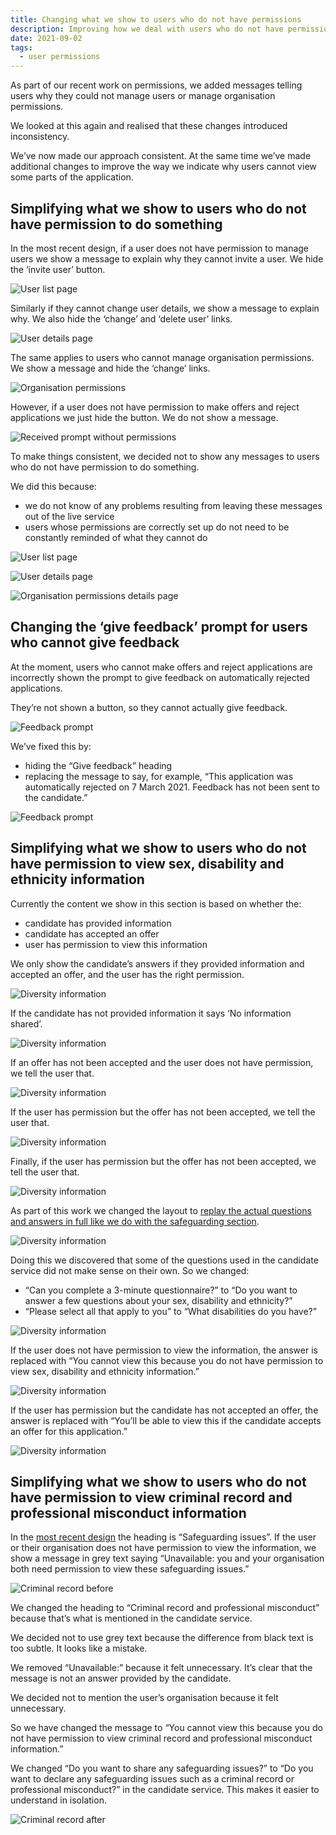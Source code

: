 ```yaml
---
title: Changing what we show to users who do not have permissions
description: Improving how we deal with users who do not have permissions and improving the layout of the sex, disability and ethnicity section of the application
date: 2021-09-02
tags:
  - user permissions
---
```


As part of our recent work on permissions, we added messages telling users why they could not manage users or manage organisation permissions.

We looked at this again and realised that these changes introduced inconsistency.

We’ve now made our approach consistent. At the same time we’ve made additional changes to improve the way we indicate why users cannot view some parts of the application.

## Simplifying what we show to users who do not have permission to do something

In the most recent design, if a user does not have permission to manage users we show a message to explain why they cannot invite a user. We hide the ‘invite user’ button.

![User list page](user-list--no-permissions.png)

Similarly if they cannot change user details, we show a message to explain why. We also hide the ‘change’ and ‘delete user’ links.

![User details page](user-details--no-permissions.png)

The same applies to users who cannot manage organisation permissions. We show a message and hide the ‘change’ links.

![Organisation permissions](organisation-permissions--no-permissions.png)

However, if a user does not have permission to make offers and reject applications we just hide the button. We do not show a message.

![Received prompt without permissions](received-prompt--no-permissions.png)

To make things consistent, we decided not to show any messages to users who do not have permission to do something.

We did this because:

- we do not know of any problems resulting from leaving these messages out of the live service
- users whose permissions are correctly set up do not need to be constantly reminded of what they cannot do

![User list page](user-list.png)

![User details page](user-details.png)

![Organisation permissions details page](organisation-permissions.png)

## Changing the ‘give feedback’ prompt for users who cannot give feedback

At the moment, users who cannot make offers and reject applications are incorrectly shown the prompt to give feedback on automatically rejected applications.

They’re not shown a button, so they cannot actually give feedback.

![Feedback prompt](feedback--live.png)

We’ve fixed this by:

- hiding the “Give feedback” heading
- replacing the message to say, for example, “This application was automatically rejected on 7 March 2021. Feedback has not been sent to the candidate.”

![Feedback prompt](feedback--new.png)

## Simplifying what we show to users who do not have permission to view sex, disability and ethnicity information

Currently the content we show in this section is based on whether the:

- candidate has provided information
- candidate has accepted an offer
- user has permission to view this information

We only show the candidate’s answers if they provided information and accepted an offer, and the user has the right permission.

![Diversity information](diversity--can-view.png)

If the candidate has not provided information it says ‘No information shared’.

![Diversity information](diversity--no-info.png)

If an offer has not been accepted and the user does not have permission, we tell the user that.

![Diversity information](diversity--not-accepted-and-cannot-view.png)

If the user has permission but the offer has not been accepted, we tell the user that.

![Diversity information](diversity--not-accepted-but-can-view.png)

Finally, if the user has permission but the offer has not been accepted, we tell the user that.

![Diversity information](diversity--accept-but-cannot-view.png)

As part of this work we changed the layout to [replay the actual questions and answers in full like we do with the safeguarding section](/manage-teacher-training-applications/improvements-presenting-disability-safeguarding-interview-information/).

![Diversity information](diversity-new--old-labels.png)

Doing this we discovered that some of the questions used in the candidate service did not make sense on their own. So we changed:

- “Can you complete a 3-minute questionnaire?” to “Do you want to answer a few questions about your sex, disability and ethnicity?”
- “Please select all that apply to you” to “What disabilities do you have?”

![Diversity information](diversity-new--labels.png)

If the user does not have permission to view the information, the answer is replaced with “You cannot view this because you do not have permission to view sex, disability and ethnicity information.”

![Diversity information](diversity-new--cannot-view.png)

If the user has permission but the candidate has not accepted an offer, the answer is replaced with “You’ll be able to view this if the candidate accepts an offer for this application.”

![Diversity information](diversity-new--not-accepted.png)

## Simplifying what we show to users who do not have permission to view criminal record and professional misconduct information

In the [most recent design](/manage-teacher-training-applications/improvements-presenting-disability-safeguarding-interview-information/) the heading is “Safeguarding issues”. If the user or their organisation does not have permission to view the information, we show a message in grey text saying “Unavailable: you and your organisation both need permission to view these safeguarding issues.”

![Criminal record before](criminal-record--before.png)

We changed the heading to “Criminal record and professional misconduct” because that’s what is mentioned in the candidate service.

We decided not to use grey text because the difference from black text is too subtle. It looks like a mistake.

We removed “Unavailable:” because it felt unnecessary. It’s clear that the message is not an answer provided by the candidate.

We decided not to mention the user’s organisation because it felt unnecessary.

So we have changed the message to “You cannot view this because you do not have permission to view criminal record and professional misconduct information.”

We changed “Do you want to share any safeguarding issues?” to “Do you want to declare any safeguarding issues such as a criminal record or professional misconduct?” in the candidate service. This makes it easier to understand in isolation.

![Criminal record after](criminal-record--after.png)
